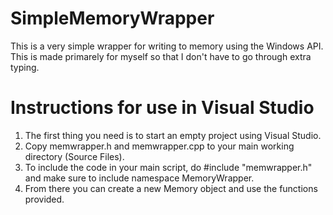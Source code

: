# SimpleMemoryWrapper
This is a very simple wrapper for writing to memory using the Windows API.  
This is made primarely for myself so that I don't have to go through extra typing.

# Instructions for use in Visual Studio
1. The first thing you need is to start an empty project using Visual Studio.
2. Copy memwrapper.h and memwrapper.cpp to your main working directory (Source Files).
3. To include the code in your main script, do #include "memwrapper.h" and make sure to include namespace MemoryWrapper.
4. From there you can create a new Memory object and use the functions provided.
